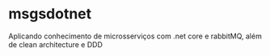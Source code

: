 # msgsdotnet
Aplicando conhecimento de microsserviços com .net core e rabbitMQ, além de clean architecture e DDD
